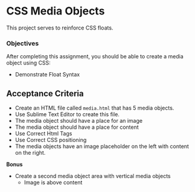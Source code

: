 # CSS Media Objects

This project serves to reinforce CSS floats. 

### Objectives

After completing this assignment, you should be able to create a media object using CSS:

- Demonstrate Float Syntax


## Acceptance Criteria

- Create an HTML file called `media.html` that has 5 media objects. 
- Use Sublime Text Editor to create this file.
- The media object should have a place for an image
- The media object should have a place for content
- Use Correct Html Tags
- Use Correct CSS positioning
- The media objects have an image placeholder on the left with content on the right.

**Bonus**

- Create a second media object area with vertical media objects
    - Image is above content
